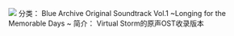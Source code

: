![](//static.kivo.wiki/images/music/cover/3Y6pxhdmqzCfQhnaAPSQGb2X1GX0QeEp.png)
分类： Blue Archive Original Soundtrack Vol.1 ~Longing for the Memorable Days ~
简介：
Virtual Storm的原声OST收录版本
